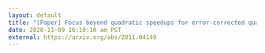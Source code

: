 ```yaml
---
layout: default
title: "[Paper] Focus beyond quadratic speedups for error-corrected quantum advantage"
date: 2020-11-09 16:10:10 am PST
external: https://arxiv.org/abs/2011.04149
---
```

